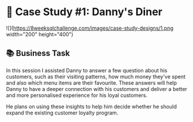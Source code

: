 # 🍜 Case Study #1: Danny's Diner
![](https://8weeksqlchallenge.com/images/case-study-designs/1.png width="200" height="400")

## 📚 Business Task
In this session I assisted Danny to answer a few question about his customers, such as their visiting patterns, how much money they’ve spent and also which menu items are their favourite. These answers will help Danny to have a deeper connection with his customers and deliver a better and more personalised experience for his loyal customers.

He plans on using these insights to help him decide whether he should expand the existing customer loyalty program.
